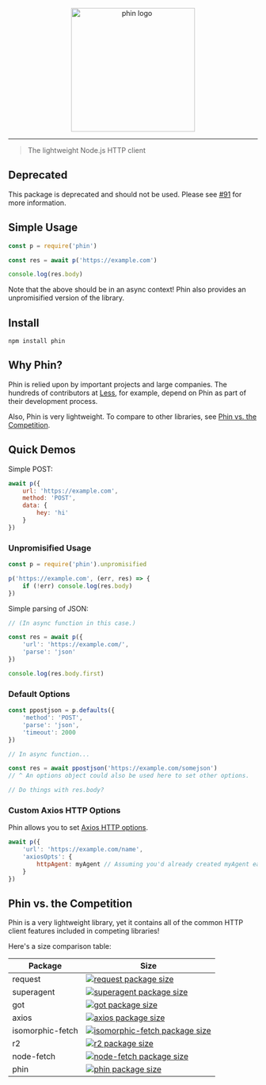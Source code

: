 <p align="center" style="text-align: center"><img src="https://raw.githubusercontent.com/ethanent/phin/master/media/phin-textIncluded.png" width="250" alt="phin logo"/></p>

---

> The lightweight Node.js HTTP client

## Deprecated

This package is deprecated and should not be used. Please see [#91](https://github.com/ethanent/phin/issues/91) for more information.

## Simple Usage

```javascript
const p = require('phin')

const res = await p('https://example.com')

console.log(res.body)
```

Note that the above should be in an async context! Phin also provides an unpromisified version of the library.


## Install

```
npm install phin
```


## Why Phin?

Phin is relied upon by important projects and large companies. The hundreds of contributors at [Less](https://github.com/less/less.js), for example, depend on Phin as part of their development process.

Also, Phin is very lightweight. To compare to other libraries, see [Phin vs. the Competition](https://github.com/ethanent/phin/blob/master/README.md#phin-vs-the-competition).

## Quick Demos

Simple POST:

```js
await p({
	url: 'https://example.com',
	method: 'POST',
	data: {
		hey: 'hi'
	}
})
```

### Unpromisified Usage

```js
const p = require('phin').unpromisified

p('https://example.com', (err, res) => {
	if (!err) console.log(res.body)
})
```

Simple parsing of JSON:

```js
// (In async function in this case.)

const res = await p({
	'url': 'https://example.com/',
	'parse': 'json'
})

console.log(res.body.first)
```

### Default Options

```js
const ppostjson = p.defaults({
	'method': 'POST',
	'parse': 'json',
	'timeout': 2000
})

// In async function...

const res = await ppostjson('https://example.com/somejson')
// ^ An options object could also be used here to set other options.

// Do things with res.body?
```

### Custom Axios HTTP Options

Phin allows you to set [Axios HTTP options](https://github.com/axios/axios?tab=readme-ov-file#request-config).

```js
await p({
	'url': 'https://example.com/name',
	'axiosOpts': {
		httpAgent: myAgent // Assuming you'd already created myAgent earlier.
	}
})
```

## Phin vs. the Competition

Phin is a very lightweight library, yet it contains all of the common HTTP client features included in competing libraries!

Here's a size comparison table:

Package | Size
--- | ---
request | [![request package size](https://packagephobia.now.sh/badge?p=request)](https://packagephobia.now.sh/result?p=request)
superagent | [![superagent package size](https://packagephobia.now.sh/badge?p=superagent)](https://packagephobia.now.sh/result?p=superagent)
got | [![got package size](https://packagephobia.now.sh/badge?p=got)](https://packagephobia.now.sh/result?p=got)
axios | [![axios package size](https://packagephobia.now.sh/badge?p=axios)](https://packagephobia.now.sh/result?p=axios)
isomorphic-fetch | [![isomorphic-fetch package size](https://packagephobia.now.sh/badge?p=isomorphic-fetch)](https://packagephobia.now.sh/result?p=isomorphic-fetch)
r2 | [![r2 package size](https://packagephobia.now.sh/badge?p=r2)](https://packagephobia.now.sh/result?p=r2)
node-fetch | [![node-fetch package size](https://packagephobia.now.sh/badge?p=node-fetch)](https://packagephobia.now.sh/result?p=node-fetch)
phin | [![phin package size](https://packagephobia.now.sh/badge?p=phin)](https://packagephobia.now.sh/result?p=phin)
